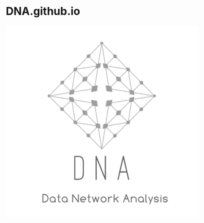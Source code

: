 # DNA.github.io

![](https://github.com/DataNetworkAnalysis/datanetworkanalysis.github.io/blob/master/images/DNA_by_haneul.jpg?raw=true)

